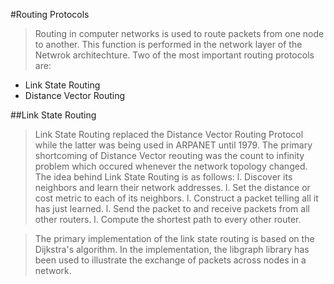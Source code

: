 #Routing Protocols
> Routing in computer networks is used to route packets from one node to another. This function is performed in the network layer of the Netwrok architechture.
> Two of the most important routing protocols are:
* Link State Routing
* Distance Vector Routing

##Link State Routing
> Link State Routing replaced the Distance Vector Routing Protocol while the latter was being used in ARPANET until 1979. The primary shortcoming of Distance Vector reouting was the count to infinity problem which occured whenever the network topology changed.
> The idea behind Link State Routing is as follows:
l. Discover its neighbors and learn their network addresses.
l. Set the distance or cost metric to each of its neighbors.
l. Construct a packet telling all it has just learned.
l. Send the packet to and receive packets from all other routers.
l. Compute the shortest path to every other router.

> The primary implementation of the link state routing is based on the Dijkstra's algorithm. In the implementation, the libgraph library has been used to illustrate the exchange of packets across nodes in a network.  
